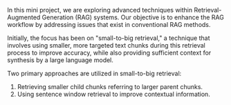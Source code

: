 In this mini project, we are exploring advanced techniques within Retrieval-Augmented Generation (RAG) systems. Our objective is to enhance the RAG workflow by addressing issues that exist in conventional RAG methods.

Initially, the focus has been on "small-to-big retrieval," a technique that involves using smaller, more targeted text chunks during this retrieval process to improve accuracy, while also providing sufficient context for synthesis by a large language model.

Two primary approaches are utilized in small-to-big retrieval:

1. Retrieving smaller child chunks referring to larger parent chunks.
2. Using sentence window retrieval to improve contextual information.
